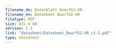 ```yaml
---
filename_de: Datenblatt DwarfG2-XR
filename_en: Datasheet DwarfG2-XR
filetype: PDF
size: 831.4 kB
version: 1.1
link: "datasheet/Datasheet_DwarfG2-XR_r1-1.pdf"
type: datasheet
---
```

